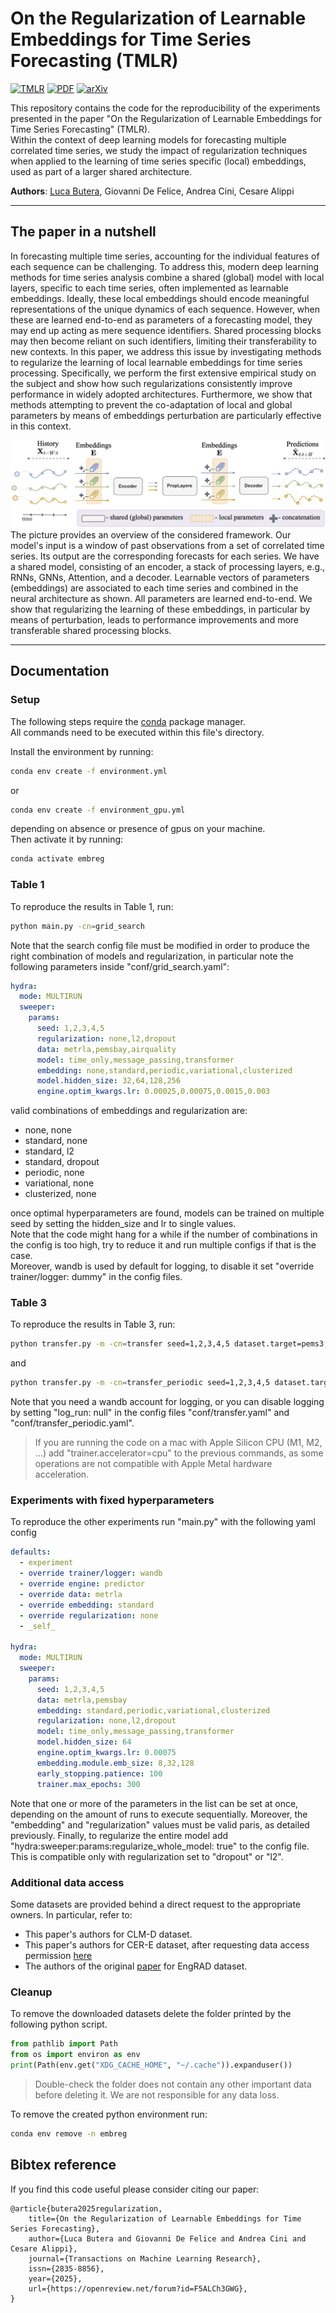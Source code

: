 # On the Regularization of Learnable Embeddings for Time Series Forecasting (TMLR)

[![TMLR](https://img.shields.io/badge/TMLR-Openreview-blue.svg?style=flat-square)](https://openreview.net/forum?id=F5ALCh3GWG)
[![PDF](https://img.shields.io/badge/%E2%87%A9-PDF-orange.svg?style=flat-square)](https://openreview.net/pdf?id=F5ALCh3GWG)
[![arXiv](https://img.shields.io/badge/arXiv-2303.14681-b31b1b.svg?style=flat-square)](https://arxiv.org/abs/2410.14630)

This repository contains the code for the reproducibility of the experiments presented in the paper "On the Regularization of Learnable Embeddings for Time Series Forecasting" (TMLR).  
Within the context of deep learning models for forecasting multiple correlated time series, we study the impact of regularization techniques when applied to the learning of time series specific (local) embeddings, used as part of a larger shared architecture.

**Authors**: [Luca Butera](mailto:luca.butera@usi.ch), Giovanni De Felice, Andrea Cini, Cesare Alippi

---

## The paper in a nutshell

In forecasting multiple time series, accounting for the individual features of each sequence can be challenging. To address this, modern deep learning methods for time series analysis combine a shared (global) model with local layers, specific to each time series, often implemented as learnable embeddings. Ideally, these local embeddings should encode meaningful representations of the unique dynamics of each sequence. However, when these are learned end-to-end as parameters of a forecasting model, they may end up acting as mere sequence identifiers. Shared processing blocks may then become reliant on such identifiers, limiting their transferability to new contexts. In this paper, we address this issue by investigating methods to regularize the learning of local learnable embeddings for time series processing. Specifically, we perform the first extensive empirical study on the subject and show how such regularizations consistently improve performance in widely adopted architectures. Furthermore, we show that methods attempting to prevent the co-adaptation of local and global parameters by means of embeddings perturbation are particularly effective in this context. 

![Local embeddings framework](./overview.png)
The picture provides an overview of the considered framework. Our model's input is a window of past observations from a set of correlated time series. Its output are the corresponding forecasts for each series. We have a shared model, consisting of an encoder, a stack of processing layers, e.g., RNNs, GNNs, Attention, and a decoder. Learnable vectors of parameters (embeddings) are associated to each time series and combined in the neural architecture as shown. All parameters are learned end-to-end. We show that regularizing the learning of these embeddings, in particular by means of perturbation, leads to performance improvements and more transferable shared processing blocks. 

---

## Documentation

### Setup

The following steps require the [conda](https://docs.conda.io) package manager.  
All commands need to be executed within this file's directory.  

Install the environment by running:
```bash
conda env create -f environment.yml
```
or 
```bash
conda env create -f environment_gpu.yml
```
depending on absence or presence of gpus on your machine.  
Then activate it by running:
```bash
conda activate embreg
```

### Table 1
To reproduce the results in Table 1, run:
```bash
python main.py -cn=grid_search
```

Note that the search config file must be modified in order to produce the right combination of models and regularization, in particular note the following parameters inside "conf/grid_search.yaml":

```yaml
hydra:
  mode: MULTIRUN
  sweeper:
    params:
      seed: 1,2,3,4,5
      regularization: none,l2,dropout
      data: metrla,pemsbay,airquality
      model: time_only,message_passing,transformer
      embedding: none,standard,periodic,variational,clusterized
      model.hidden_size: 32,64,128,256
      engine.optim_kwargs.lr: 0.00025,0.00075,0.0015,0.003
```
valid combinations of embeddings and regularization are:
- none, none
- standard, none
- standard, l2
- standard, dropout
- periodic, none
- variational, none
- clusterized, none

once optimal hyperparameters are found, models can be trained on multiple seed by setting the hidden_size and lr to single values.  
Note that the code might hang for a while if the number of combinations in the config is too high, try to reduce it and run multiple configs if that is the case.  
Moreover, wandb is used by default for logging, to disable it set "override trainer/logger: dummy" in the config files.

### Table 3
To reproduce the results in Table 3, run:
```bash
python transfer.py -m -cn=transfer seed=1,2,3,4,5 dataset.target=pems3,pems4,pems7,pems8 regularization=none,l1,l2,dropout
```
and
```bash
python transfer.py -m -cn=transfer_periodic seed=1,2,3,4,5 dataset.target=pems3,pems4,pems7,pems8
```
Note that you need a wandb account for logging, or you can disable logging by setting "log_run: null" in the config files "conf/transfer.yaml" and "conf/transfer_periodic.yaml".

>If you are running the code on a mac with Apple Silicon CPU (M1, M2, ...) add "trainer.accelerator=cpu" to the previous commands, as some operations are not compatible with Apple Metal hardware acceleration.

### Experiments with fixed hyperparameters
To reproduce the other experiments run "main.py" with the following yaml config
```yaml
defaults:
  - experiment
  - override trainer/logger: wandb
  - override engine: predictor
  - override data: metrla
  - override embedding: standard
  - override regularization: none
  - _self_

hydra:
  mode: MULTIRUN
  sweeper:
    params:
      seed: 1,2,3,4,5
      data: metrla,pemsbay
      embedding: standard,periodic,variational,clusterized
      regularization: none,l2,dropout
      model: time_only,message_passing,transformer
      model.hidden_size: 64
      engine.optim_kwargs.lr: 0.00075
      embedding.module.emb_size: 8,32,128
      early_stopping.patience: 100
      trainer.max_epochs: 300
```
Note that one or more of the parameters in the list can be set at once, depending on the amount of runs to execute sequentially.
Moreover, the "embedding" and "regularization" values must be valid paris, as detailed previously.
Finally, to regularize the entire model add "hydra:sweeper:params:regularize_whole_model: true" to the config file. This is compatible only with regularization set to "dropout" or "l2".

### Additional data access
Some datasets are provided behind a direct request to the appropriate owners. 
In particular, refer to:
- This paper's authors for CLM-D dataset.
- This paper's authors for CER-E dataset, after requesting data access permission [here](https://commission.europa.eu/law/law-topic/data-protection/international-dimension-data-protection/adequacy-decisions_en)
- The authors of the original [paper](https://arxiv.org/abs/2402.10634) for EngRAD dataset. 

### Cleanup
To remove the downloaded datasets delete the folder printed by the following python script. 
```python
from pathlib import Path
from os import environ as env
print(Path(env.get("XDG_CACHE_HOME", "~/.cache")).expanduser())
```
> Double-check the folder does not contain any other important data before deleting it. We are not responsible for any data loss.

To remove the created python environment run:
```bash
conda env remove -n embreg
```

## Bibtex reference

If you find this code useful please consider citing our paper:

```
@article{butera2025regularization,
    title={On the Regularization of Learnable Embeddings for Time Series Forecasting},
    author={Luca Butera and Giovanni De Felice and Andrea Cini and Cesare Alippi},
    journal={Transactions on Machine Learning Research},
    issn={2835-8856},
    year={2025},
    url={https://openreview.net/forum?id=F5ALCh3GWG},
}
```
